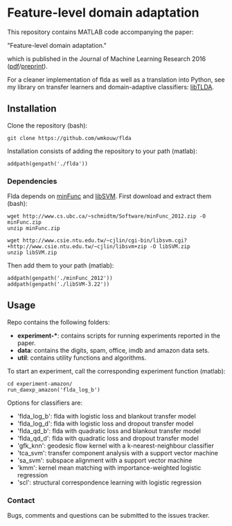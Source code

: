 # Feature-level domain adaptation

This repository contains MATLAB code accompanying the paper:

"Feature-level domain adaptation."

which is published in the Journal of Machine Learning Research 2016 ([pdf](http://www.jmlr.org/papers/v17/15-206.html)/[preprint](https://arxiv.org/abs/1512.04829)).

For a cleaner implementation of flda as well as a translation into Python, see my library on transfer learners and domain-adaptive classifiers: [libTLDA](https://github.com/wmkouw/libTLDA).

## Installation
Clone the repository (bash):
```shell
git clone https://github.com/wmkouw/flda
```
Installation consists of adding the repository to your path (matlab):
```
addpath(genpath('./flda'))
```

### Dependencies
Flda depends on  [minFunc](http://www.cs.ubc.ca/~schmidtm/Software/minFunc.html) and [libSVM](https://www.csie.ntu.edu.tw/~cjlin/libsvm/).
First download and extract them (bash):
```
wget http://www.cs.ubc.ca/~schmidtm/Software/minFunc_2012.zip -O minFunc.zip
unzip minFunc.zip

wget http://www.csie.ntu.edu.tw/~cjlin/cgi-bin/libsvm.cgi?+http://www.csie.ntu.edu.tw/~cjlin/libsvm+zip -O libSVM.zip
unzip libSVM.zip
```

Then add them to your path (matlab):
```
addpath(genpath('./minFunc_2012'))
addpath(genpath('./libSVM-3.22'))
```

## Usage
Repo contains the following folders:
- __experiment-*__: contains scripts for running experiments reported in the paper.
- __data__: contains the digits, spam, office, imdb and amazon data sets.
- __util__: contains utility functions and algorithms.

To start an experiment, call the corresponding experiment function (matlab):
```
cd experiment-amazon/
run_daexp_amazon('flda_log_b')
```
Options for classifiers are:
- 'flda_log_b': flda with logistic loss and blankout transfer model
- 'flda_log_d': flda with logistic loss and dropout transfer model
- 'flda_qd_b': flda with quadratic loss and blankout transfer model
- 'flda_qd_d': flda with quadratic loss and dropout transfer model
- 'gfk_knn': geodesic flow kernel with a k-nearest-neighbour classifier
- 'tca_svm': transfer component analysis with a support vector machine
- 'sa_svm': subspace alignment with a support vector machine
- 'kmm': kernel mean matching with importance-weighted logistic regression
- 'scl': structural correspondence learning with logistic regression


### Contact
Bugs, comments and questions can be submitted to the issues tracker.
